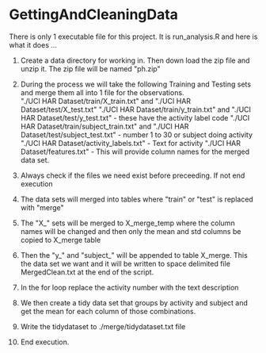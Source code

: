 # GettingAndCleaningData

There is only 1 executable file for this project. It is run_analysis.R and here is what it does ...

1. Create a data directory for working in. Then down load the zip file and unzip it. The zip file will be named "ph.zip"

2. During the process we will take the following Training and Testing sets and merge them all into 1 file for the observations.  
"./UCI HAR Dataset/train/X_train.txt" and "./UCI HAR Dataset/test/X_test.txt"
"./UCI HAR Dataset/train/y_train.txt" and "./UCI HAR Dataset/test/y_test.txt" - these have the activity label code
"./UCI HAR Dataset/train/subject_train.txt" and "./UCI HAR Dataset/test/subject_test.txt" - number 1 to 30 or subject doing activity
"./UCI HAR Dataset/activity_labels.txt" - Text for activity 
"./UCI HAR Dataset/features.txt" - This will provide column names for the merged data set. 

3. Always check if the files we need exist before preceeding. If not end execution

4. The data sets will merged into tables where "train" or "test" is replaced with "merge"

5. The "X_" sets will be merged to X_merge_temp where the column names will be changed and then only the mean and std columns be copied to X_merge table

6. Then the "y_" and "subject_" will be appended to table X_merge. This the data set we want and it will be written to space delimited file MergedClean.txt at the end of the script.

7. In the for loop replace the activity number with the text description

8. We then create a tidy data set that groups by activity and subject and get the mean for each column of those combinations.

9. Write the tidydataset to ./merge/tidydataset.txt file

10. End execution. 

